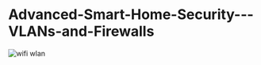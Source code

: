 # Advanced-Smart-Home-Security---VLANs-and-Firewalls
![wifi wlan](https://github.com/AndrewTanga/Advanced-Smart-Home-Security---VLANs-and-Firewalls/assets/93886645/d2e6825e-bae7-42ca-91e5-a98ed45fc2f1)
